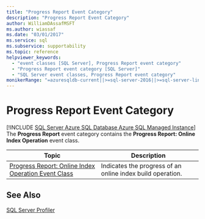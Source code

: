 ```yaml
---
title: "Progress Report Event Category"
description: "Progress Report Event Category"
author: WilliamDAssafMSFT
ms.author: wiassaf
ms.date: "03/01/2017"
ms.service: sql
ms.subservice: supportability
ms.topic: reference
helpviewer_keywords:
  - "event classes [SQL Server], Progress Report event category"
  - "Progress Report event category [SQL Server]"
  - "SQL Server event classes, Progress Report event category"
monikerRange: "=azuresqldb-current||>=sql-server-2016||>=sql-server-linux-2017||=azuresqldb-mi-current"
---
```

# Progress Report Event Category
[!INCLUDE [SQL Server Azure SQL Database Azure SQL Managed Instance](../../includes/applies-to-version/sql-asdb-asdbmi.md)]
  The **Progress Report** event category contains the **Progress Report: Online Index Operation** event class.  
  
|Topic|Description|  
|-----------|-----------------|  
|[Progress Report: Online Index Operation Event Class](../../relational-databases/event-classes/progress-report-online-index-operation-event-class.md)|Indicates the progress of an online index build operation.|  
  
## See Also  
 [SQL Server Profiler](../../tools/sql-server-profiler/sql-server-profiler.md)  
  
  
